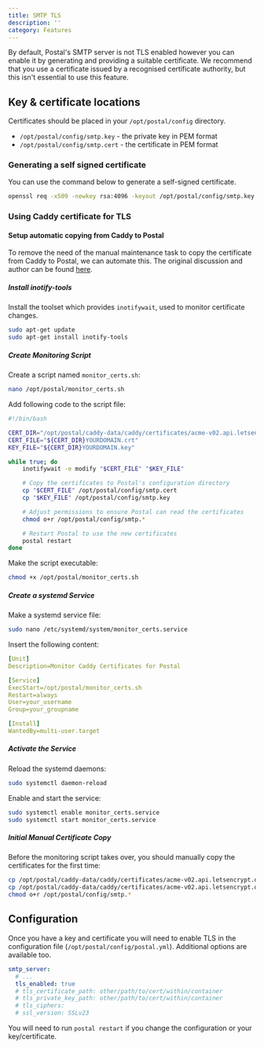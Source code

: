 ```yaml
---
title: SMTP TLS
description: ''
category: Features
---
```


By default, Postal's SMTP server is not TLS enabled however you can enable it by generating and providing a suitable certificate. We recommend that you use a certificate issued by a recognised certificate authority, but this isn't essential to use this feature.

## Key & certificate locations

Certificates should be placed in your `/opt/postal/config` directory.

* `/opt/postal/config/smtp.key` - the private key in PEM format
* `/opt/postal/config/smtp.cert` - the certificate in PEM format

### Generating a self signed certificate

You can use the command below to generate a self-signed certificate.

```bash
openssl req -x509 -newkey rsa:4096 -keyout /opt/postal/config/smtp.key -out /opt/postal/config/smtp.cert -sha256 -days 365 -nodes
```

### Using Caddy certificate for TLS

#### Setup automatic copying from Caddy to Postal

To remove the need of the manual maintenance task to copy the certificate from Caddy to Postal, we can automate this. The original discussion and author can be found [here](https://github.com/orgs/postalserver/discussions/2673).

##### Install inotify-tools

Install the toolset which provides `inotifywait`, used to monitor certificate changes.

```bash
sudo apt-get update
sudo apt-get install inotify-tools
```

##### Create Monitoring Script

Create a script named `monitor_certs.sh`:

```bash
nano /opt/postal/monitor_certs.sh
```

Add following code to the script file:

```bash
#!/bin/bash

CERT_DIR="/opt/postal/caddy-data/caddy/certificates/acme-v02.api.letsencrypt.org-directory/YOURDOMAIN/"
CERT_FILE="${CERT_DIR}YOURDOMAIN.crt"
KEY_FILE="${CERT_DIR}YOURDOMAIN.key"

while true; do
    inotifywait -e modify "$CERT_FILE" "$KEY_FILE"

    # Copy the certificates to Postal's configuration directory
    cp "$CERT_FILE" /opt/postal/config/smtp.cert
    cp "$KEY_FILE" /opt/postal/config/smtp.key

    # Adjust permissions to ensure Postal can read the certificates
    chmod o+r /opt/postal/config/smtp.*

    # Restart Postal to use the new certificates
    postal restart
done
```

Make the script executable:
```bash
chmod +x /opt/postal/monitor_certs.sh
```

##### Create a systemd Service

Make a systemd service file:

```bash
sudo nano /etc/systemd/system/monitor_certs.service
```

Insert the following content:

```yaml
[Unit]
Description=Monitor Caddy Certificates for Postal

[Service]
ExecStart=/opt/postal/monitor_certs.sh
Restart=always
User=your_username 
Group=your_groupname

[Install]
WantedBy=multi-user.target
```

##### Activate the Service

Reload the systemd daemons:

```bash
sudo systemctl daemon-reload
```

Enable and start the service:

```bash
sudo systemctl enable monitor_certs.service
sudo systemctl start monitor_certs.service
```

##### Initial Manual Certificate Copy

Before the monitoring script takes over, you should manually copy the certificates for the first time:

```bash
cp /opt/postal/caddy-data/caddy/certificates/acme-v02.api.letsencrypt.org-directory/YOURDOMAIN/YOURDOMAIN.crt /opt/postal/config/smtp.cert
cp /opt/postal/caddy-data/caddy/certificates/acme-v02.api.letsencrypt.org-directory/YOURDOMAIN/YOURDOMAIN.key /opt/postal/config/smtp.key
chmod o+r /opt/postal/config/smtp.*
```

## Configuration

Once you have a key and certificate you will need to enable TLS in the configuration file (`/opt/postal/config/postal.yml`). Additional options are available too.

```yaml
smtp_server:
  # ...
  tls_enabled: true
  # tls_certificate_path: other/path/to/cert/within/container
  # tls_private_key_path: other/path/to/cert/within/container
  # tls_ciphers:
  # ssl_version: SSLv23
```

You will need to run `postal restart` if you change the configuration or your key/certificate.
